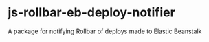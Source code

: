 # js-rollbar-eb-deploy-notifier
A package for notifying Rollbar of deploys made to Elastic Beanstalk
